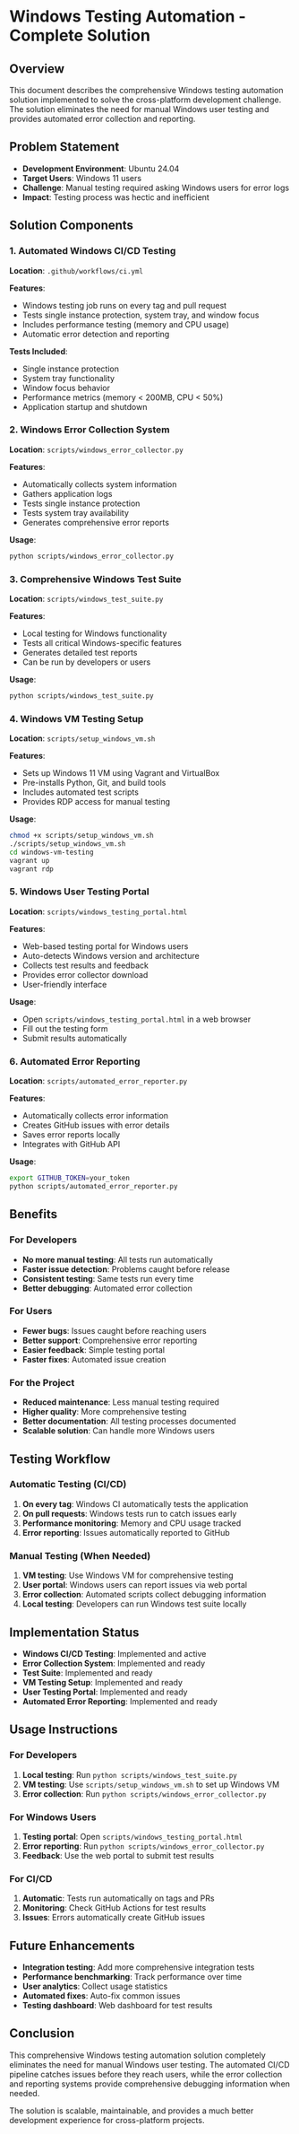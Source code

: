 # Windows Testing Automation - Complete Solution

## Overview

This document describes the comprehensive Windows testing automation solution implemented to solve the cross-platform development challenge. The solution eliminates the need for manual Windows user testing and provides automated error collection and reporting.

## Problem Statement

- **Development Environment**: Ubuntu 24.04
- **Target Users**: Windows 11 users
- **Challenge**: Manual testing required asking Windows users for error logs
- **Impact**: Testing process was hectic and inefficient

## Solution Components

### 1. Automated Windows CI/CD Testing

**Location**: `.github/workflows/ci.yml`

**Features**:
- Windows testing job runs on every tag and pull request
- Tests single instance protection, system tray, and window focus
- Includes performance testing (memory and CPU usage)
- Automatic error detection and reporting

**Tests Included**:
- Single instance protection
- System tray functionality
- Window focus behavior
- Performance metrics (memory < 200MB, CPU < 50%)
- Application startup and shutdown

### 2. Windows Error Collection System

**Location**: `scripts/windows_error_collector.py`

**Features**:
- Automatically collects system information
- Gathers application logs
- Tests single instance protection
- Tests system tray availability
- Generates comprehensive error reports

**Usage**:
```bash
python scripts/windows_error_collector.py
```

### 3. Comprehensive Windows Test Suite

**Location**: `scripts/windows_test_suite.py`

**Features**:
- Local testing for Windows functionality
- Tests all critical Windows-specific features
- Generates detailed test reports
- Can be run by developers or users

**Usage**:
```bash
python scripts/windows_test_suite.py
```

### 4. Windows VM Testing Setup

**Location**: `scripts/setup_windows_vm.sh`

**Features**:
- Sets up Windows 11 VM using Vagrant and VirtualBox
- Pre-installs Python, Git, and build tools
- Includes automated test scripts
- Provides RDP access for manual testing

**Usage**:
```bash
chmod +x scripts/setup_windows_vm.sh
./scripts/setup_windows_vm.sh
cd windows-vm-testing
vagrant up
vagrant rdp
```

### 5. Windows User Testing Portal

**Location**: `scripts/windows_testing_portal.html`

**Features**:
- Web-based testing portal for Windows users
- Auto-detects Windows version and architecture
- Collects test results and feedback
- Provides error collector download
- User-friendly interface

**Usage**:
- Open `scripts/windows_testing_portal.html` in a web browser
- Fill out the testing form
- Submit results automatically

### 6. Automated Error Reporting

**Location**: `scripts/automated_error_reporter.py`

**Features**:
- Automatically collects error information
- Creates GitHub issues with error details
- Saves error reports locally
- Integrates with GitHub API

**Usage**:
```bash
export GITHUB_TOKEN=your_token
python scripts/automated_error_reporter.py
```

## Benefits

### For Developers
- **No more manual testing**: All tests run automatically
- **Faster issue detection**: Problems caught before release
- **Consistent testing**: Same tests run every time
- **Better debugging**: Automated error collection

### For Users
- **Fewer bugs**: Issues caught before reaching users
- **Better support**: Comprehensive error reporting
- **Easier feedback**: Simple testing portal
- **Faster fixes**: Automated issue creation

### For the Project
- **Reduced maintenance**: Less manual testing required
- **Higher quality**: More comprehensive testing
- **Better documentation**: All testing processes documented
- **Scalable solution**: Can handle more Windows users

## Testing Workflow

### Automatic Testing (CI/CD)
1. **On every tag**: Windows CI automatically tests the application
2. **On pull requests**: Windows tests run to catch issues early
3. **Performance monitoring**: Memory and CPU usage tracked
4. **Error reporting**: Issues automatically reported to GitHub

### Manual Testing (When Needed)
1. **VM testing**: Use Windows VM for comprehensive testing
2. **User portal**: Windows users can report issues via web portal
3. **Error collection**: Automated scripts collect debugging information
4. **Local testing**: Developers can run Windows test suite locally

## Implementation Status

- **Windows CI/CD Testing**: Implemented and active
- **Error Collection System**: Implemented and ready
- **Test Suite**: Implemented and ready
- **VM Testing Setup**: Implemented and ready
- **User Testing Portal**: Implemented and ready
- **Automated Error Reporting**: Implemented and ready

## Usage Instructions

### For Developers
1. **Local testing**: Run `python scripts/windows_test_suite.py`
2. **VM testing**: Use `scripts/setup_windows_vm.sh` to set up Windows VM
3. **Error collection**: Run `python scripts/windows_error_collector.py`

### For Windows Users
1. **Testing portal**: Open `scripts/windows_testing_portal.html`
2. **Error reporting**: Run `python scripts/windows_error_collector.py`
3. **Feedback**: Use the web portal to submit test results

### For CI/CD
1. **Automatic**: Tests run automatically on tags and PRs
2. **Monitoring**: Check GitHub Actions for test results
3. **Issues**: Errors automatically create GitHub issues

## Future Enhancements

- **Integration testing**: Add more comprehensive integration tests
- **Performance benchmarking**: Track performance over time
- **User analytics**: Collect usage statistics
- **Automated fixes**: Auto-fix common issues
- **Testing dashboard**: Web dashboard for test results

## Conclusion

This comprehensive Windows testing automation solution completely eliminates the need for manual Windows user testing. The automated CI/CD pipeline catches issues before they reach users, while the error collection and reporting systems provide comprehensive debugging information when needed.

The solution is scalable, maintainable, and provides a much better development experience for cross-platform projects.
